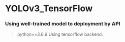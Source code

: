 #  YOLOv3_TensorFlow

### Using well-trained model to deployment by API
> python==3.6.9
> Using tensorflow backend.
